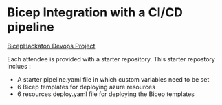 # Bicep Integration with a CI/CD pipeline

[BicepHackaton Devops Project](https://dev.azure.com/basefarm/BicepHackaton) </br>

Each attendee is provided with a starter repository. This starter repostory inclues : 
</br>
- A starter pipeline.yaml file in which custom variables need to be set
- 6 Bicep templates for deploying azure resources 
- 6 resources deploy.yaml file for deploying the Bicep templates 
</br>


